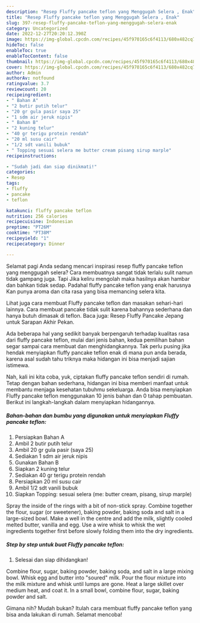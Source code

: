 ```yaml
---
description: "Resep Fluffy pancake teflon yang Menggugah Selera , Enak"
title: "Resep Fluffy pancake teflon yang Menggugah Selera , Enak"
slug: 397-resep-fluffy-pancake-teflon-yang-menggugah-selera-enak
category: Uncategorized
date: 2022-12-27T20:20:12.390Z
image: https://img-global.cpcdn.com/recipes/45f970165c6f4113/680x482cq70/fluffy-pancake-teflon-foto-resep-utama.jpg
hideToc: false
enableToc: true
enableTocContent: false
thumbnail: https://img-global.cpcdn.com/recipes/45f970165c6f4113/680x482cq70/fluffy-pancake-teflon-foto-resep-utama.jpg
cover: https://img-global.cpcdn.com/recipes/45f970165c6f4113/680x482cq70/fluffy-pancake-teflon-foto-resep-utama.jpg
author: Admin
authorAv: notfound
ratingvalue: 3.7
reviewcount: 20
recipeingredient:
- " Bahan A"
- "2 butir putih telur"
- "20 gr gula pasir saya 25"
- "1 sdm air jeruk nipis"
- " Bahan B"
- "2 kuning telur"
- "40 gr terigu protein rendah"
- "20 ml susu cair"
- "1/2 sdt vanili bubuk"
- " Topping sesuai selera me butter cream pisang sirup marple"
recipeinstructions:

- "Sudah jadi dan siap dinikmati!"
categories:
- Resep
tags:
- fluffy
- pancake
- teflon

katakunci: fluffy pancake teflon 
nutrition: 256 calories
recipecuisine: Indonesian
preptime: "PT26M"
cooktime: "PT38M"
recipeyield: "1"
recipecategory: Dinner

---
```



Selamat pagi Anda sedang mencari inspirasi resep fluffy pancake teflon yang menggugah selera? Cara membuatnya sangat tidak terlalu sulit namun tidak gampang juga. Tapi Jika keliru mengolah maka hasilnya akan hambar dan bahkan tidak sedap. Padahal fluffy pancake teflon yang enak harusnya Kan punya aroma dan cita rasa yang bisa memancing selera kita.


Lihat juga cara membuat Fluffy pancake teflon dan masakan sehari-hari lainnya. Cara membuat pancake tidak sulit karena bahannya sederhana dan hanya butuh dimasak di teflon. Baca juga: Resep Fluffy Pancake Jepang untuk Sarapan Akhir Pekan.

Ada beberapa hal yang sedikit banyak berpengaruh terhadap kualitas rasa dari fluffy pancake teflon, mulai dari jenis bahan, kedua pemilihan bahan segar sampai cara membuat dan menghidangkannya. Tak perlu pusing jika hendak menyiapkan fluffy pancake teflon enak di mana pun anda berada, karena asal sudah tahu triknya maka hidangan ini bisa menjadi sajian istimewa.


Nah, kali ini kita coba, yuk, ciptakan fluffy pancake teflon sendiri di rumah. Tetap dengan bahan sederhana, hidangan ini bisa memberi manfaat untuk membantu menjaga kesehatan tubuhmu sekeluarga. Anda bisa menyiapkan Fluffy pancake teflon menggunakan 10 jenis bahan dan 0 tahap pembuatan. Berikut ini langkah-langkah dalam menyiapkan hidangannya.

<!--inarticleads1-->

##### Bahan-bahan dan bumbu yang digunakan untuk menyiapkan Fluffy pancake teflon:

1. Persiapkan  Bahan A
1. Ambil 2 butir putih telur
1. Ambil 20 gr gula pasir (saya 25)
1. Sediakan 1 sdm air jeruk nipis
1. Gunakan  Bahan B
1. Siapkan 2 kuning telur
1. Sediakan 40 gr terigu protein rendah
1. Persiapkan 20 ml susu cair
1. Ambil 1/2 sdt vanili bubuk
1. Siapkan  Topping: sesuai selera (me: butter cream, pisang, sirup marple)


Spray the inside of the rings with a bit of non-stick spray. Combine together the flour, sugar (or sweetener), baking powder, baking soda and salt in a large-sized bowl. Make a well in the centre and add the milk, slightly cooled melted butter, vanilla and egg. Use a wire whisk to whisk the wet ingredients together first before slowly folding them into the dry ingredients. 

<!--inarticleads2-->

##### Step by step untuk buat Fluffy pancake teflon:


1. Selesai dan siap dihidangkan!

Combine flour, sugar, baking powder, baking soda, and salt in a large mixing bowl. Whisk egg and butter into &#34;soured&#34; milk. Pour the flour mixture into the milk mixture and whisk until lumps are gone. Heat a large skillet over medium heat, and coat it. In a small bowl, combine flour, sugar, baking powder and salt. 

Gimana nih? Mudah bukan? Itulah cara membuat fluffy pancake teflon yang bisa anda lakukan di rumah. Selamat mencoba!
